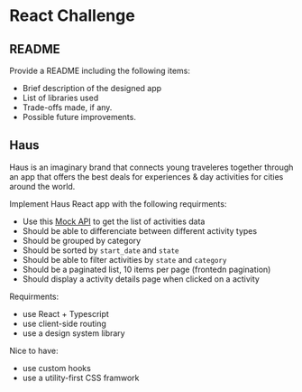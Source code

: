 # React Challenge 

## README
Provide a README including the following items:

- Brief description of the designed app
- List of libraries used
- Trade-offs made, if any.
- Possible future improvements.

## Haus
Haus is an imaginary brand that connects young traveleres
together through an app that offers the best deals for experiences & day activities for cities around the world.

Implement Haus React app with the following requirments:

- Use this [Mock API](https://react-challenge.getsandbox.com/activities) to get the list of activities data
- Should be able to differenciate between different activity types
- Should be grouped by category
- Should be sorted by `start_date` and `state`
- Should be able to filter activities by `state` and `category`
- Should be a paginated list, 10 items per page (frontedn pagination)
- Should display a activity details page when clicked on a activity

Requirments:
- use React + Typescript
- use client-side routing
- use a design system library

Nice to have:
- use custom hooks
- use a utility-first CSS framwork
